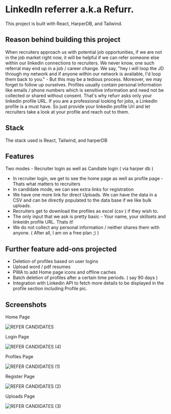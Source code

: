 # LinkedIn referrer a.k.a Refurr.

This project is built with React, HarperDB, and Tailwind.

## Reason behind building this project

When recruiters approach us with potential job opportunities, if we are not in the job market right now, it will be helpful if we can refer someone else within our linkedin connections to recruiters. We never know, one such referral may end up in a job / career change. We say, "hey i will loop the JD through my network and if anyone within our network is available, I'd loop them back to you." - But this may be a tedious process. Moreover, we may forget to follow up ourselves. 
Profiles usually contain personal information like emails / phone numbers which is sensitive information and need not be collected or shared without consent. That's why refurr asks only your linkedin profile URL. If you are a professional looking for jobs, a LinkedIn profile is a must have. So just provide your linkedin profile Url and let recruiters take a look at your profile and reach out to them. 

## Stack

The stack used is React, Tailwind, and harperDB 

## Features 

Two modes - Recruiter login as well as Candiate login ( via harper db )
- In recruiter login, we get to see the home page as well as profile page - Thats what matters to recruiters
- In candidate mode, we can see extra links for registration
- We have one more link for direct Uploads. We can have the data in a CSV and can be directly populated to the data base if we like bulk uploads. 
- Recruiters get to download the profiles as excel (csv ) if they wish to. 
- The only input that we ask is pretty basic - Your name, your skillsets and linkeidn profile URL. Thats it!
- We do not collect any personal information / neither shares them with anyone. ( After all, I am on a free plan ;) )

## Further feature add-ons projected 

- Deletion of profiles based on user logins 
- Upload word / pdf resumes 
- PWA to add Home page icons and offline caches
- Batch deletion of profiles after a certain time periods. ( say 90 days )
- Integration with Linkedin API to fetch more details to be displayed in the profile section including Profile pic. 

## Screenshots

Home Page 

![REFER CANDIDATES](https://user-images.githubusercontent.com/5024456/123884339-036fcb00-d919-11eb-9e4a-eac1cd69c758.png)

Login Page 

![REFER CANDIDATES (4)](https://user-images.githubusercontent.com/5024456/123884373-15ea0480-d919-11eb-850c-7daec44bc6a1.png)

Profiles Page

![REFER CANDIDATES (1)](https://user-images.githubusercontent.com/5024456/123884400-269a7a80-d919-11eb-8a8b-43213e39e800.png)

Register Page 

![REFER CANDIDATES (2)](https://user-images.githubusercontent.com/5024456/123884417-32863c80-d919-11eb-99d4-63d24f1c5f2a.png)

Uploads Page 

![REFER CANDIDATES (3)](https://user-images.githubusercontent.com/5024456/123884438-3e71fe80-d919-11eb-9cd6-59fad734a422.png)




